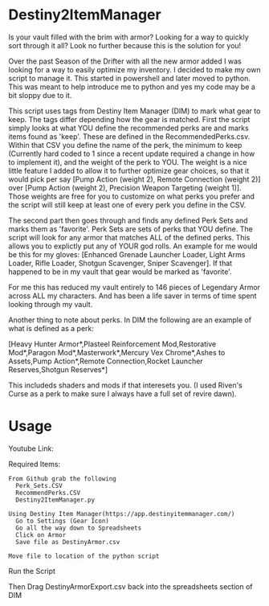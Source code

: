 # Destiny2ItemManager
Is your vault filled with the brim with armor? Looking for a way to quickly sort through it all? Look no further because this is the solution for you! 

Over the past Season of the Drifter with all the new armor added I was looking for a way to easily optimize my inventory. I decided  to make my own script to manage it. This started in powershell and later moved to python. This was meant to help introduce me to python and yes my code may be a bit sloppy due to it.

This script uses tags from Destiny Item Manager (DIM) to mark what gear to keep. The tags differ depending how the gear is matched. First the script simply looks at what YOU define the recommended perks are and marks items found as 'keep'. These are defined in the RecommendedPerks.csv. Within that CSV you define the name of the perk, the minimum to keep (Currently hard coded to 1 since a recent update required a change in how to implement it), and the weight of the perk to YOU. The weight is a nice little feature I added to allow it to further optimize gear choices, so that it would pick per say \[Pump Action (weight 2), Remote Connection (weight 2)\] over \[Pump Action (weight 2), Precision Weapon Targeting (weight 1)\]. Those weights are free for you to customize on what perks you prefer and the script will still keep at least one of every perk you define in the CSV.

The second part then goes through and finds any defined Perk Sets and marks them as 'favorite'. Perk Sets are sets of perks that YOU define. The script will look for any armor that matches ALL of the defined perks. This allows you to explictly put any of YOUR god rolls. An example for me would be this for my gloves: \[Enhanced Grenade Launcher Loader, Light Arms Loader, Rifle Loader, Shotgun Scavenger, Sniper Scavenger\]. If that happened to be in my vault that gear would be marked as 'favorite'.

For me this has reduced my vault entirely to 146 pieces of Legendary Armor across ALL my characters. And has been a life saver in terms of time spent looking through my vault.

Another thing to note about perks. In DIM the following are an example of what is defined as a perk: 

\[Heavy Hunter Armor*,Plasteel Reinforcement Mod,Restorative Mod*,Paragon Mod*,Masterwork*,Mercury Vex Chrome*,Ashes to Assets,Pump Action*,Remote Connection,Rocket Launcher Reserves,Shotgun Reserves*\]

This includeds shaders and mods if that interesets you. (I used Riven's Curse as a perk to make sure I always have a full set of revire dawn).

# Usage
  Youtube Link: <will go here once I make it>
  
  Required Items:
  
    From Github grab the following
      Perk_Sets.CSV
      RecommendPerks.CSV
      Destiny2ItemManager.py
     
    Using Destiny Item Manager(https://app.destinyitemmanager.com/)
      Go to Settings (Gear Icon)
      Go all the way down to Spreadsheets
      Click on Armor
      Save file as DestinyArmor.csv
    
    Move file to location of the python script
  
  Run the Script
  
  Then Drag DestinyArmorExport.csv back into the spreadsheets section of DIM
  
